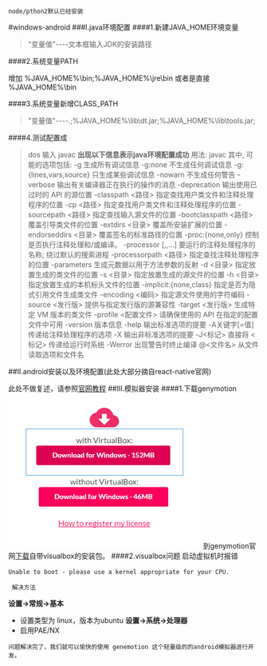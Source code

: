 ```
node/pthon2默认已经安装
```
#windows-android
###Ⅰ.java环境配置
####1.新建JAVA_HOME环境变量
>"变量值"----文本框输入JDK的安装路径

####2.系统变量PATH
>
增加
%JAVA_HOME%\bin;%JAVA_HOME%\jre\bin
或者是直接
%JAVA_HOME%\bin

####3.系统变量新增CLASS_PATH
>"变量值"----.;%JAVA_HOME%\lib\dt.jar;%JAVA_HOME%\lib\tools.jar;

####4.测试配置成
>dos 输入 javac
>**出现以下信息表示java环境配置成功**
> 用法: javac <options> <source files>
其中, 可能的选项包括:
  -g                         生成所有调试信息
  -g:none                    不生成任何调试信息
  -g:{lines,vars,source}     只生成某些调试信息
  -nowarn                    不生成任何警告
  -verbose                   输出有关编译器正在执行的操作的消息
  -deprecation               输出使用已过时的 API 的源位置
  -classpath <路径>            指定查找用户类文件和注释处理程序的位置
  -cp <路径>                   指定查找用户类文件和注释处理程序的位置
  -sourcepath <路径>           指定查找输入源文件的位置
  -bootclasspath <路径>        覆盖引导类文件的位置
  -extdirs <目录>              覆盖所安装扩展的位置
  -endorseddirs <目录>         覆盖签名的标准路径的位置
  -proc:{none,only}          控制是否执行注释处理和/或编译。
  -processor <class1>[,<class2>,<class3>...] 要运行的注释处理程序的名称; 绕过默认的搜索进程
  -processorpath <路径>        指定查找注释处理程序的位置
  -parameters                生成元数据以用于方法参数的反射
  -d <目录>                    指定放置生成的类文件的位置
  -s <目录>                    指定放置生成的源文件的位置
  -h <目录>                    指定放置生成的本机标头文件的位置
  -implicit:{none,class}     指定是否为隐式引用文件生成类文件
  -encoding <编码>             指定源文件使用的字符编码
  -source <发行版>              提供与指定发行版的源兼容性
  -target <发行版>              生成特定 VM 版本的类文件
  -profile <配置文件>            请确保使用的 API 在指定的配置文件中可用
  -version                   版本信息
  -help                      输出标准选项的提要
  -A关键字[=值]                  传递给注释处理程序的选项
  -X                         输出非标准选项的提要
  -J<标记>                     直接将 <标记> 传递给运行时系统
  -Werror                    出现警告时终止编译
  @<文件名>                     从文件读取选项和文件名

##Ⅱ.android安装以及环境配置(此处大部分摘自react-native官网)

此处不做复述，请参照[官网教程](http://reactnative.cn/docs/0.41/getting-started.html)
##Ⅲ.模拟器安装
####1.下载genymotion
![](./images/genymotion-download.png)
到genymotion官网[下载](https://www.genymotion.com/)自带visualbox的安装包。
####2.visualbox问题
启动虚拟机时报错
```
Unable to boot - please use a kernel appropriate for your CPU.
```
` 解决方法`

 **设置->常规->基本**
- 设置类型为 linux，版本为ubuntu
 **设置->系统->处理器**
- 启用PAE/NX

```
问题解决完了，我们就可以愉快的使用 genemotion 这个轻量级的的android模拟器进行开发。
```


